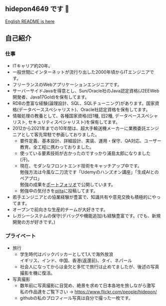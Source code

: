 ## hidepon4649 です 👋


<!--
**hidepon4649/hidepon4649** is a ✨ _special_ ✨ repository because its `README.md` (this file) appears on your GitHub profile.

Here are some ideas to get you started:

- 🔭 I’m currently working on ...
- 🌱 I’m currently learning ...
- 👯 I’m looking to collaborate on ...
- 🤔 I’m looking for help with ...
- 💬 Ask me about ...
- 📫 How to reach me: ...
- 😄 Pronouns: ...
- ⚡ Fun fact: ...
-->

[English README is here](README.en.md)

## 自己紹介

### 仕事
- ITキャリア約20年。
- 一般世間にインターネットが流行り出した2000年頃からITエンジニアです。
- フリーランスのWebアプリケーションエンジニアです。
- サーバーサイドJavaを得意とし、Sun/Oracle社のJava認定資格(J2EEWeb開発者、Java17Gold)を保有してます。
- RDBの豊富な経験(論理設計、SQL、SQLチューニング)があります。国家資格(データベーススペシャリスト)、Oracle社認定資格を保有してます。
- 情報処理の教養として、各種国家資格(旧1種, 旧2種, データベーススペシャリスト, セキュリティスペシャリスト)を保有してます。
- 2012から2021年までの10年間は、超大手輸送機メーカーに業務委託エンジニアとして客先常駐で参画しておりました。
  - 要件定義、基本設計、詳細設計、実装、運用・保守、QA対応、ユーザー教育。全工程に携わっておりました。 
  - 使っている要素技術が古かったのですっかり浦島太郎になりました(汗)。
  - 現在、モダンなフロントエンド技術をキャッチアップ中です。
    <br>勉強方法は今風な二刀流です「Udemyのハンズオン講座」「生成AIとのペアプロ」
    <br>勉強の成果を[ポートフォリオ](https://github.com/hidepon4649/AttendanceManagement)で公開しています。
  - 勉強中の気付きを[qiita](https://qiita.com/hidepon4649)に投稿してます。 
- 若手エンジニアとの協業経験が豊富で、知識共有や意見交換も積極的にやってます。
- オープンで前向きな生産的チームが大好きです。
- レガシーシステムの保守(デバッグや機能追加)も経験豊富です。(でも、新規開発の方が好きです。)

### プライベート

- 旅行
    - 学生時代はバックパッカーとして1人で海外放浪
    <br>イギリス、インド、中国、香港(返還前)、タイ、ネパール
    - 社会人になってからは金欠と多忙で旅行は止めてましたが、後述の写真撮影を機に復活。
- 写真撮影
    - 数年前に写真撮影に目覚め、絶景を求めて日本各地を旅しながら激写
    <br>私の作品達をご覧下さい → https://www.flickr.com/people/hidepon/
    - githubの私のプロフィール写真は自分で撮った一枚です。
